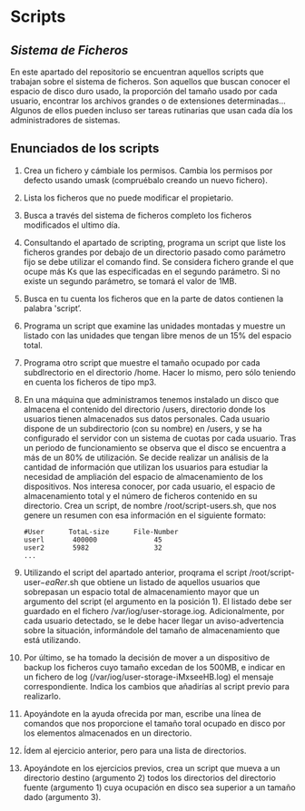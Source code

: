 # Scripts
## _Sistema de Ficheros_

En este apartado del repositorio se encuentran aquellos scripts que trabajan sobre el sistema de ficheros. Son aquellos que buscan conocer el espacio de disco duro usado, la proporción del tamaño usado por cada usuario, encontrar los archivos grandes o de extensiones determinadas... Algunos de ellos pueden incluso ser tareas rutinarias que usan cada día los administradores de sistemas.


## Enunciados de los scripts


1.	Crea un fichero y cámbiale los permisos. Cambia los permisos por defecto usando umask (compruébalo creando un nuevo fichero).
2.	Lista los ficheros que no puede modificar el propietario.
3.	Busca a través del sistema de ficheros completo los ficheros modificados el ultimo día.
4.	Consultando el apartado de scripting, programa un script que liste los ficheros grandes por debajo de un directorio pasado como parámetro fijo se debe utilizar el comando find. Se considera fichero grande el que ocupe más Ks que las especificadas en el segundo parámetro. Si no existe un segundo parámetro, se tomará el valor de 1MB.
5.	Busca en tu cuenta los ficheros que en la parte de datos contienen la palabra 'script’.
6.	Programa un script que examine las unidades montadas y muestre un listado con las unidades que tengan libre menos de un 15% del espacio total.
7.	Programa otro script que muestre el tamaño ocupado por cada subdlrectorio en el directorio /home.
Hacer lo mismo, pero sólo teniendo en cuenta los ficheros de tipo mp3.
8.	En una máquina que administramos tenemos instalado un disco que almacena el contenido del directorio /users, directorio donde los usuarios tienen almacenados sus datos personales. Cada usuario dispone de un subdirectorio (con su nombre) en /users, y se ha configurado el servidor con un sistema de cuotas por cada usuario. Tras un periodo de funcionamiento se observa que el disco se encuentra a más de un 80% de utilización. Se decide realizar un análisis de la cantidad de información que utilizan los usuarios para estudiar la necesidad de ampliación del espacio de almacenamiento de los dispositivos.
Nos interesa conocer, por cada usuario, el espacio de almacenamiento total y el número de ficheros contenido en su directorio. Crea un script, de nombre /root/script-users.sh, que nos genere un resumen con esa información en el siguiente formato:
    ```
    #User      TotaL-size      File-Number
    userl	    400000	            45
    user2	    5982	            32
    ...
    ```

9.	Utilizando el script del apartado anterior, proqrama el script /root/script-user$-eaRer$.sh que obtiene un listado de aquellos usuarios que sobrepasan un espacio total de almacenamiento mayor que un argumento del script (el argumento en la posición 1).
El listado debe ser guardado en el fichero /var/iog/user-storage.iog. Adicionalmente, por cada usuario detectado, se le debe hacer llegar un aviso-advertencia sobre la situación, informándole del tamaño de almacenamiento que está utilizando.
10.	Por último, se ha tomado la decisión de mover a un dispositivo de backup los ficheros cuyo tamaño excedan de los 500MB, e indicar en un fichero de log (/var/iog/user-storage-iMxseeHB.log) el mensaje correspondiente. Indica los cambios que añadirías al script previo para realizarlo.
11.	Apoyándote en la ayuda ofrecida por man, escribe una línea de comandos que nos proporcione el tamaño toral ocupado en disco por los elementos almacenados en un directorio.
12.	Ídem al ejercicio anterior, pero para una lista de directorios.
13.	Apoyándote en los ejercicios previos, crea un script que mueva a un directorio destino (argumento 2) todos los directorios del directorio fuente (argumento 1) cuya ocupación en disco sea superior a un tamaño dado (argumento 3).


